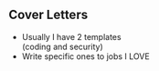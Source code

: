 Cover Letters
---------

* Usually I have 2 templates <br/>(coding and security)
* Write specific ones to jobs I LOVE